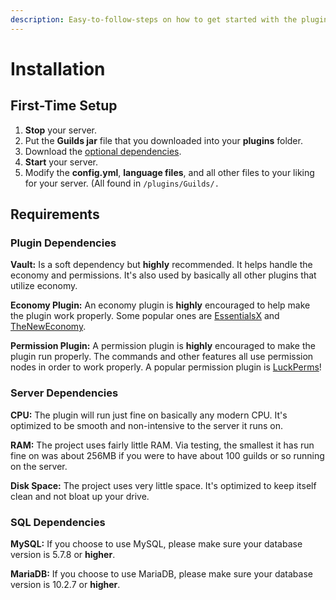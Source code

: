```yaml
---
description: Easy-to-follow-steps on how to get started with the plugin!
---
```


# Installation

## First-Time Setup

1. **Stop** your server.
2. Put the **Guilds jar** file that you downloaded into your **plugins** folder.
3. Download the [optional dependencies](./#dependencies-soft).
4. **Start** your server.
5. Modify the **config.yml**, **language files**, and all other files to your liking for your server. (All found in `/plugins/Guilds/.`

## Requirements

### Plugin Dependencies

**Vault:** Is a soft dependency but **highly** recommended. It helps handle the economy and permissions. It's also used by basically all other plugins that utilize economy.

**Economy Plugin:** An economy plugin is **highly** encouraged to help make the plugin work properly. Some popular ones are [EssentialsX](https://www.spigotmc.org/resources/9089/) and [TheNewEconomy](https://www.spigotmc.org/resources/7805/).

**Permission Plugin:** A permission plugin is **highly** encouraged to make the plugin run properly. The commands and other features all use permission nodes in order to work properly. A popular permission plugin is [LuckPerms](https://www.spigotmc.org/resources/28140/)!

### Server Dependencies

**CPU:** The plugin will run just fine on basically any modern CPU. It's optimized to be smooth and non-intensive to the server it runs on.

**RAM:** The project uses fairly little RAM. Via testing, the smallest it has run fine on was about 256MB if you were to have about 100 guilds or so running on the server.

**Disk Space:** The project uses very little space. It's optimized to keep itself clean and not bloat up your drive.

### SQL Dependencies

**MySQL:** If you choose to use MySQL, please make sure your database version is 5.7.8 or **higher**.

**MariaDB:** If you choose to use MariaDB, please make sure your database version is 10.2.7 or **higher**.
